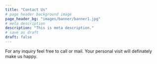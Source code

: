 ```yaml
---
title: "Contact Us"
# page header background image
page_header_bg: "images/banner/banner1.jpg"
# meta description
description: "This is meta description."
# save as draft
draft: false
---
```


For any inquiry feel free to call or mail. Your personal visit will definately make us happy.